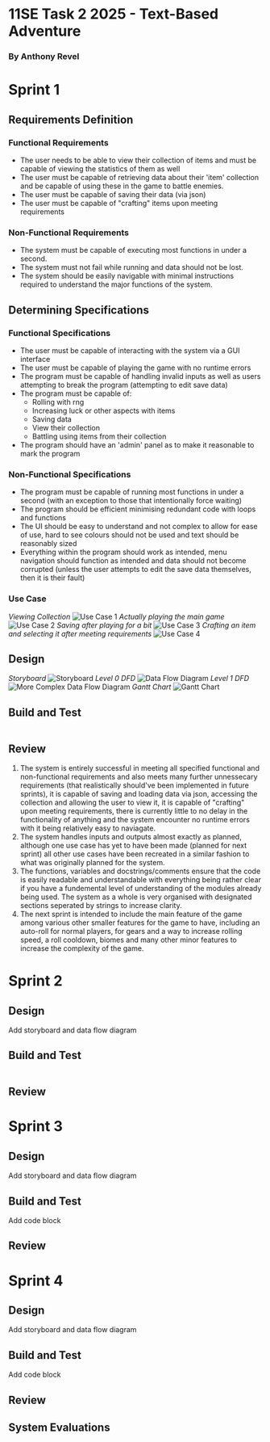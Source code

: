 # 11SE Task 2 2025 - Text-Based Adventure
### By Anthony Revel

# Sprint 1
## Requirements Definition
### Functional Requirements
* The user needs to be able to view their collection of items and must be capable of viewing the statistics of them as well
* The user must be capable of retrieving data about their 'item' collection and be capable of using these in the game to battle enemies.
* The user must be capable of saving their data (via json)
* The user must be capable of "crafting" items upon meeting requirements
### Non-Functional Requirements
* The system must be capable of executing most functions in under a second.
* The system must not fail while running and data should not be lost.
* The system should be easily navigable with minimal instructions required to understand the major functions of the system.

## Determining Specifications
### Functional Specifications
* The user must be capable of interacting with the system via a GUI interface
* The user must be capable of playing the game with no runtime errors
* The program must be capable of handling invalid inputs as well as users attempting to break the program (attempting to edit save data)
* The program must be capable of:
  * Rolling with rng
  * Increasing luck or other aspects with items
  * Saving data
  * View their collection
  * Battling using items from their collection
* The program should have an 'admin' panel as to make it reasonable to mark the program
### Non-Functional Specifications
* The program must be capable of running most functions in under a second (with an exception to those that intentionally force waiting)
* The program should be efficient minimising redundant code with loops and functions
* The UI should be easy to understand and not complex to allow for ease of use, hard to see colours should not be used and text should be reasonably sized
* Everything within the program should work as intended, menu navigation should function as intended and data should not become corrupted (unless the user attempts to edit the save data themselves, then it is their fault)
### Use Case

*Viewing Collection*
![Use Case 1](Use_1.png)
*Actually playing the main game*
![Use Case 2](Use_2.png)
*Saving after playing for a bit*
![Use Case 3](Use_3.png)
*Crafting an item and selecting it after meeting requirements*
![Use Case 4](Use_4.png)
## Design
*Storyboard*
![Storyboard](Storyboard.png)
*Level 0 DFD*
![Data Flow Diagram](DFD0.png)
*Level 1 DFD*
![More Complex Data Flow Diagram](DFD1.png)
*Gantt Chart*
![Gantt Chart](Agile_Gantt.jpeg)
## Build and Test
```Python

```

## Review

1. The system is entirely successful in meeting all specified functional and non-functional requirements and also meets many further unnessecary requirements (that realistically should've been implemented in future sprints), it is capable of saving and loading data via json, accessing the collection and allowing the user to view it, it is capable of "crafting" upon meeting requirements, there is currently little to no delay in the functionality of anything and the system encounter no runtime errors with it being relatively easy to naviagate.
2. The system handles inputs and outputs almost exactly as planned, although one use case has yet to have been made (planned for next sprint) all other use cases have been recreated in a similar fashion to what was originally planned for the system.
3. The functions, variables and docstrings/comments ensure that the code is easily readable and understandable with everything being rather clear if you have a fundemental level of understanding of the modules already being used. The system as a whole is very organised with designated sections seperated by strings to increase clarity.
4. The next sprint is intended to include the main feature of the game among various other smaller features for the game to have, including an auto-roll for normal players, for gears and a way to increase rolling speed, a roll cooldown, biomes and many other minor features to increase the complexity of the game.

# Sprint 2

## Design
Add storyboard and data flow diagram

## Build and Test
```Python

```

## Review

# Sprint 3

## Design
Add storyboard and data flow diagram

## Build and Test
Add code block

## Review

# Sprint 4

## Design
Add storyboard and data flow diagram

## Build and Test
Add code block

## Review

## System Evaluations